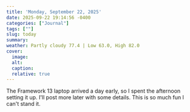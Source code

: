 ```yaml
---
title: 'Monday, September 22, 2025'
date: 2025-09-22 19:14:56 -0400
categories: ["Journal"]
tags: [""]
slug: today
summary: 
weather: Partly cloudy 77.4 | Low 63.0, High 82.0
cover: 
  image: 
  alt: 
  caption: 
  relative: true
---
```


The Framework 13 laptop arrived a day early, so I spent the afternoon setting it up. I'll post more later with some details. This is so much fun I can't stand it.
